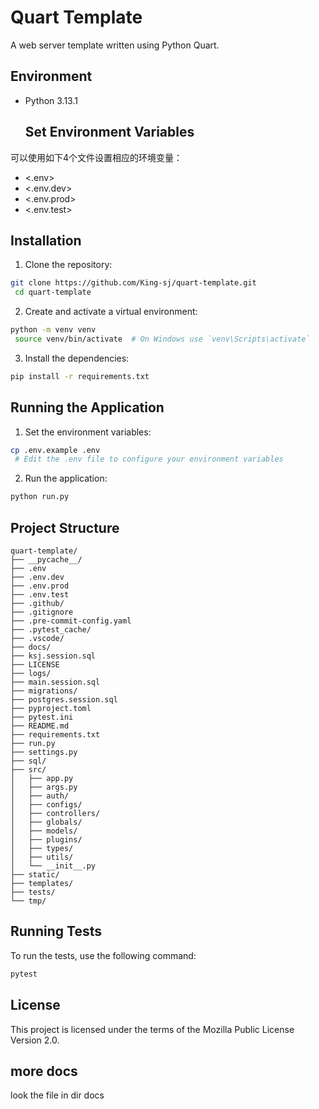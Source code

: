 # Quart Template

A web server template written using Python Quart.

## Environment

- Python 3.13.1

  ## Set Environment Variables

可以使用如下4个文件设置相应的环境变量：

- <.env>
- <.env.dev>
- <.env.prod>
- <.env.test>

## Installation

1. Clone the repository:

  ```sh
  git clone https://github.com/King-sj/quart-template.git
   cd quart-template
  ```

2. Create and activate a virtual environment:

  ```sh
  python -m venv venv
   source venv/bin/activate  # On Windows use `venv\Scripts\activate`
  ```

3. Install the dependencies:

  ```sh
  pip install -r requirements.txt
  ```

## Running the Application

1. Set the environment variables:

  ```sh
  cp .env.example .env
   # Edit the .env file to configure your environment variables
  ```

2. Run the application:

  ```sh
  python run.py
  ```

## Project Structure

```
quart-template/
├── __pycache__/
├── .env
├── .env.dev
├── .env.prod
├── .env.test
├── .github/
├── .gitignore
├── .pre-commit-config.yaml
├── .pytest_cache/
├── .vscode/
├── docs/
├── ksj.session.sql
├── LICENSE
├── logs/
├── main.session.sql
├── migrations/
├── postgres.session.sql
├── pyproject.toml
├── pytest.ini
├── README.md
├── requirements.txt
├── run.py
├── settings.py
├── sql/
├── src/
│   ├── app.py
│   ├── args.py
│   ├── auth/
│   ├── configs/
│   ├── controllers/
│   ├── globals/
│   ├── models/
│   ├── plugins/
│   ├── types/
│   ├── utils/
│   └── __init__.py
├── static/
├── templates/
├── tests/
└── tmp/
```

## Running Tests

To run the tests, use the following command:

```sh
pytest
```

## License

This project is licensed under the terms of the Mozilla Public License Version 2.0.

## more docs

look the file in dir docs
